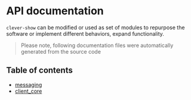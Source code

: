 # API documentation
`clever-show` can be modified or used as set of modules to repurpose the software or implement different behaviors, expand functionality.
> Please note, following documentation files were automatically generated from the source code
## Table of contents
* [messaging](messaging.md)
* [client_core](client_core.md)
